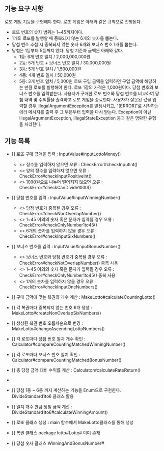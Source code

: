 ## 기능 요구 사항
로또 게임 기능을 구현해야 한다. 로또 게임은 아래와 같은 규칙으로 진행된다.

- 로또 번호의 숫자 범위는 1~45까지이다.
- 1개의 로또를 발행할 때 중복되지 않는 6개의 숫자를 뽑는다.
- 당첨 번호 추첨 시 중복되지 않는 숫자 6개와 보너스 번호 1개를 뽑는다.
- 당첨은 1등부터 5등까지 있다. 당첨 기준과 금액은 아래와 같다.
    - 1등: 6개 번호 일치 / 2,000,000,000원
    - 2등: 5개 번호 + 보너스 번호 일치 / 30,000,000원
    - 3등: 5개 번호 일치 / 1,500,000원
    - 4등: 4개 번호 일치 / 50,000원
    - 5등: 3개 번호 일치 / 5,000원
      로또 구입 금액을 입력하면 구입 금액에 해당하는 만큼 로또를 발행해야 한다.
      로또 1장의 가격은 1,000원이다.
      당첨 번호와 보너스 번호를 입력받는다.
      사용자가 구매한 로또 번호와 당첨 번호를 비교하여 당첨 내역 및 수익률을 출력하고 로또 게임을 종료한다.
      사용자가 잘못된 값을 입력할 경우 IllegalArgumentException를 발생시키고, "[ERROR]"로 시작하는 에러 메시지를 출력 후 그 부분부터 입력을 다시 받는다.
      Exception이 아닌 IllegalArgumentException, IllegalStateException 등과 같은 명확한 유형을 처리한다.

## 기능 목록
- [] 로또 구매 금액을 입력 : InputValue#inputLottoMoney()
  - <> 정수를 입력하지 않으면 오류 : CheckError#checkInputInt()
  - <> 양의 정수를 입력하지 않으면 오류 : CheckError#checkInputPositiveInt()
  - <> 1000원으로 나누어 떨어지지 않으면 오류 : CheckError#checkCanDivide1000()
  
  
- [] 당첨 번호를 입력 : InputValue#inputWinningNumber()
  - <> 당첨 번호가 중복될 경우 오류 : CheckError#checkNonOverlapNumber() 
  - <> 1~45 이외의 숫자 혹은 문자가 입력될 경우 오류 : CheckError#checkOnlyNumber1to45()
  - <> 6개의 숫자를 입력하지 않을 경우 오류 : CheckError#checkInputSixNumbers()
  
- [] 보너스 번호를 입력 : InputValue#inputBonusNumber()
  - <> 보너스 번호와 당첨 번호가 중복될 경우 오류 : CheckError#checkNotOverlapNumber() 중복 사용
  - <> 1~45 이외의 숫자 혹은 문자가 입력될 경우 오류 : CheckError#checkOnlyNumber1to45() 중복 사용
  - <> 1개의 숫자를 입력하지 않을 경우 오류 : CheckError#checkInputOneNumbers()
  
- [] 구매 금액에 맞는 복권의 개수 계산 : MakeLotto#calculateCountingLotto()
- [] 각 복권마다 중복되지 않는 번호 6개 생성 : MakeLotto#createNonOverlapSixNumbers()
- [] 생성된 복권 번호 오름차순으로 변경 : MakeLotto#changeAscendingLottoNumbers()

- [] 각 로또마다 당첨 번호 일치 개수 확인 : Calculator#compareCountingMatchedWinningNumber()
- [] 각 로또마다 보너스 번호 일치 확인 : Calculator#compareCountingMatchedBonusNumber()
- [] 총 당첨 금액 대비 수익률 계산 : Calculator#calculateRateReturn()
- 
- [] 당첨 1등 ~ 6등 까지 계산하는 기능을 Enum으로 구현한다. DivideStandard1to6 클래스 활용
- [] 일치 개수 만큼 당첨 금액 계산 : DivideStandard1to6#calculateWinningAmount()

- [] 로또 클래스 생성 : main 함수에서 MakeLotto클래스를 통해 생성
- [] 복권 클래스 package lotto#Lotto# 이미 존재

- [] 당첨 숫자 클래스 WinningAndBonusNumber#


